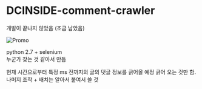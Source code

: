 # DCINSIDE-comment-crawler

개발이 끝나지 않았음 (조금 남았음)  

![Promo](http://s8.postimg.org/ivjxz8vk5/commentcrawl.jpg)

python 2.7 + selenium  
누군가 찾는 것 같아서 만듬  

현재 시간으로부터 특정 ms 전까지의 글의 댓글 정보를 긁어올 예정
긁어 오는 것만 함. 나머지 조작 + 배치는 알아서 붙여서 쓸 것   


